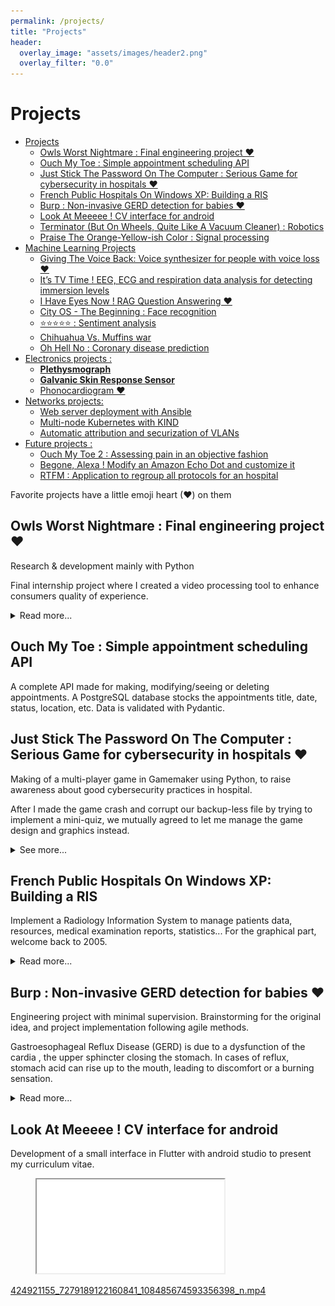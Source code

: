 ```yaml
---
permalink: /projects/
title: "Projects"
header:
  overlay_image: "assets/images/header2.png"
  overlay_filter: "0.0"
---
```



# Projects

<!-- TOC -->
* [Projects](#projects)
  * [Owls Worst Nightmare : Final engineering project ❤](#owls-worst-nightmare--final-engineering-project-)
  * [Ouch My Toe : Simple appointment scheduling API](#ouch-my-toe--simple-appointment-scheduling-api)
  * [Just Stick The Password On The Computer : Serious Game for cybersecurity in hospitals ❤](#just-stick-the-password-on-the-computer--serious-game-for-cybersecurity-in-hospitals-)
  * [French Public Hospitals On Windows XP: Building a RIS](#french-public-hospitals-on-windows-xp-building-a-ris)
  * [Burp : Non-invasive GERD detection for babies ❤](#burp--non-invasive-gerd-detection-for-babies-)
  * [Look At Meeeee ! CV interface for android](#look-at-meeeee--cv-interface-for-android)
  * [Terminator (But On Wheels, Quite Like A Vacuum Cleaner) : Robotics](#terminator-but-on-wheels-quite-like-a-vacuum-cleaner--robotics)
  * [Praise The Orange-Yellow-ish Color : Signal processing](#praise-the-orange-yellow-ish-color--signal-processing)
* [Machine Learning Projects](#machine-learning-projects)
  * [Giving The Voice Back: Voice synthesizer for people with voice loss ❤](#giving-the-voice-back-voice-synthesizer-for-people-with-voice-loss-)
  * [It’s TV Time ! EEG, ECG and respiration data analysis for detecting immersion levels](#its-tv-time--eeg-ecg-and-respiration-data-analysis-for-detecting-immersion-levels)
  * [I Have Eyes Now ! RAG Question Answering ❤](#i-have-eyes-now--rag-question-answering-)
  * [City OS - The Beginning : Face recognition](#city-os---the-beginning--face-recognition)
  * [⭐⭐⭐⭐⭐ : Sentiment analysis](#--sentiment-analysis)
  * [Chihuahua Vs. Muffins war](#chihuahua-vs-muffins-war)
  * [Oh Hell No : Coronary disease prediction](#oh-hell-no--coronary-disease-prediction)
* [Electronics projects :](#electronics-projects-)
  * [**Plethysmograph**](#plethysmograph)
  * [**Galvanic Skin Response Sensor**](#galvanic-skin-responsesensor)
  * [Phonocardiogram ❤](#phonocardiogram-)
* [Networks projects:](#networks-projects)
  * [Web server deployment with Ansible](#web-server-deployment-with-ansible)
  * [Multi-node Kubernetes with KIND](#multi-node-kubernetes-with-kind)
  * [Automatic attribution and securization of VLANs](#automatic-attribution-and-securization-of-vlans)
* [Future projects :](#future-projects-)
  * [Ouch My Toe 2 : Assessing pain in an objective fashion](#ouch-my-toe-2--assessing-pain-in-an-objective-fashion)
  * [Begone, Alexa ! Modify an Amazon Echo Dot and customize it](#begone-alexa--modify-an-amazon-echo-dot-and-customize-it)
  * [RTFM : Application to regroup all protocols for an hospital](#rtfm--application-to-regroup-all-protocols-for-an-hospital)
<!-- TOC -->

Favorite projects have a little emoji heart (❤) on them

## Owls Worst Nightmare : Final engineering project ❤

Research & development mainly with Python

Final internship project where I created a video processing tool to enhance consumers quality of experience.
<details>
<summary>Read more...</summary>
<br>    
The videos were optimized using FFMPEG, for example the sound was normalized. The orientation of the videos are detected using a simple Resnet-18 model made from scratch, and the subtitles are generated by a fine-tuned instance of a Whisper-tiny model. 
    
Videos were managed via Redis, as a light broker, and with Azure Function Apps and storages.
    
A Make automation makes a call to an Azure function app when a new video arrives from VideoAsk.
    
![Flowchart of the project](assets/images/projects/image.png)
    
    Flowchart of the project
    
</details>


## Ouch My Toe : Simple appointment scheduling API

A complete API made for making, modifying/seeing or deleting appointments. A PostgreSQL database stocks the appointments title, date, status, location, etc. Data is validated with Pydantic.

## Just Stick The Password On The Computer : Serious Game for cybersecurity in hospitals ❤

Making of a multi-player game in Gamemaker using Python, to raise awareness about good cybersecurity practices in hospital.

After I made the game crash and corrupt our backup-less file by trying to implement a mini-quiz, we mutually agreed to let me manage the game design and graphics instead.

<details>
<summary>See more...</summary>
<br>

![Serious gif.gif](assets/images/projects/Serious_gif.gif)
    
![“Mañuel” snippet](assets/images/projects/image 1.png)
    

    “Mañuel” snippet
</details>

## French Public Hospitals On Windows XP: Building a RIS

Implement a Radiology Information System to manage patients data, resources, medical examination reports, statistics... For the graphical part, welcome back to 2005.

<details>
<summary>Read more...</summary>
<br>

I used ThaiRIS open source project as our RIS. I had to connect it to a PACS (Picture Archieving and Communicating System that uses DICOM norms) and to a visualization system, but we didn’t manage to connect them in time.
    
![image.png](assets/images/projects/image 2.png)
    
![image.png](assets/images/projects/image 3.png)
</details>


## Burp : Non-invasive GERD detection for babies ❤

Engineering project with minimal supervision. Brainstorming for the original idea, and project implementation following agile methods.

Gastroesophageal Reflux Disease (GERD) is due to a dysfunction of the cardia , the upper sphincter closing the stomach. In cases of reflux, stomach acid can rise up to the mouth, leading to discomfort or a burning sensation. 

<details>
<summary>Read more...</summary>
<br>
    
Babies suffering from GERD can be treated over a short period with medications such as proton pump inhibitors (PPIs), antacids, and prokinetic drugs. These have some secondary effects : nausea, diarrhea, abdominal pain…
    
![Accelerometer actual picture, and schematic representations.](../assets/images/projects/Image3.png)
    
    Accelerometer actual picture, and schematic representations.
    
A mechanical and simple treatment is to elevate the head of the bed by 30°, but has to be watched carefully because of the risks of newborn sudden death.
    
The project was to use a small accelerometer as a non-invasive method to detect movement in the lower esophagus part, thus detecting acidic reflux AND non-acidic reflux (an innovation !!! Wow !!!)
    
![The sensor would be placed on the subxiphoid process…](../assets/images/projects/Image2.png)
    
    The sensor would be placed on the subxiphoid process…
    
![…on the baby’s torso.
    ](assets/images/projects/Image1.png)
    
    …on the baby’s torso.
    
The signal is processed, and when an acceleration is detected, the bed elevates for a short period of time, and then goes back to its original position. A mobile application receives a notification to alert the parents. They can choose to disable the automatic mode, or to customize it.
    
![Bed mechanical schema.](assets/images/projects/Image4.png)
    
    Bed mechanical schema.
    
![Computer application interface. ](assets/images/projects/Image0.png)
    
    Computer application interface. 
</details>


## Look At Meeeee ! CV interface for android

Development of a small interface in Flutter with android studio to present my curriculum vitae.

<figure class="video_container">
  <iframe src="../assets/images/projects/424921155_7279189122160841_108485674593356398_n.mp4" allowfullscreen="true">
</iframe>
</figure>

[424921155_7279189122160841_108485674593356398_n.mp4](assets/images/projects/424921155_7279189122160841_108485674593356398_n.mp4)
